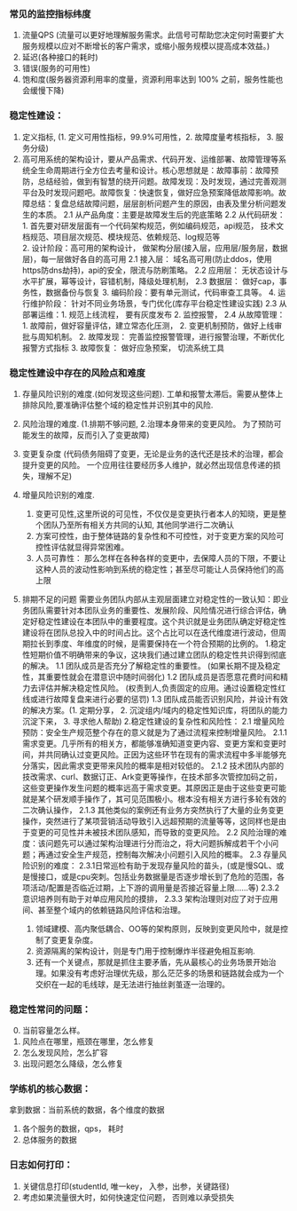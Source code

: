 ### 常见的监控指标纬度
1. 流量QPS (流量可以更好地理解服务需求。此信号可帮助您决定何时需要扩大服务规模以应对不断增长的客户需求，或缩小服务规模以提高成本效益。)
2. 延迟(各种接口的耗时)
3. 错误(服务的可用性)
4. 饱和度(服务器资源利用率的度量，资源利用率达到 100% 之前，服务性能也会缓慢下降)

### 稳定性建设：
1. 定义指标, (1. 定义可用性指标，99.9%可用性，2. 故障度量考核指标， 3. 服务分级)
2. 高可用系统的架构设计，要从产品需求、代码开发、运维部署、故障管理等系统全生命周期进行全方位去考量和设计。核心思想就是：故障事前：故障预防，总结经验，做到有智慧的绕开问题。故障发现：及时发现，通过完善观测平台及时发现问题吧。故障恢复：快速恢复，做好应急预案降低故障影响。故障总结：复盘总结故障问题，层层剖析问题产生的原因，由表及里分析问题发生的本质。
   2.1 从产品角度：主要是故障发生后的兜底策略
   2.2 从代码研发：1. 首先要对研发层面有一个代码架构规范，例如编码规范，api规范， 技术文档规范、项目层次规范、模块规范、依赖规范、log规范等  
   2. 设计阶段：高可用的架构设计， 做架构分层(接入层，应用层/服务层，数据层)，每一层做好各自的高可用
   2.1 接入层： 域名高可用(防止ddos，使用https防dns劫持)，api的安全，限流与防刷策略。
   2.2 应用层： 无状态设计与水平扩展，幂等设计，容错机制，降级处理机制，
   2.3 数据层： 做好cap，事务性，数据备份与恢复
   3. 编码阶段：要有单元测试，代码审查工具等。
   4. 运行维护阶段： 针对不同业务场景，专门优化(库存平台稳定性建设实践)
   2.3 从部署运维：1. 规范上线流程， 要有灰度发布 2. 监控报警，
   2.4 从故障管理：1. 故障前，做好容量评估，建立常态化压测， 2. 变更机制预防，做好上线审批与周知机制。
   2. 故障发现： 完善监控报警管理，进行报警治理，不断优化报警方式指标
   3. 故障恢复： 做好应急预案， 切流系统工具


### 稳定性建设中存在的风险点和难度
1. 存量风险识别的难度.(如何发现这些问题). 工单和报警太滞后。需要从整体上排除风险,要准确评估整个域的稳定性并识别其中的风险.
2. 风险治理的难度. (1.排期不够问题, 2.治理本身带来的变更风险。 为了预防可能发生的故障，反而引入了变更故障)
3. 变更复杂度 (代码债务阻碍了变更，无论是业务的迭代还是技术的治理，都会提升变更的风险。 一个应用往往要经历多人维护，就必然出现信息传递的损失，理解不足)
4. 增量风险识别的难度.
    1. 变更可见性,这里所说的可见性，不仅仅是变更执行者本人的知晓，更是整个团队乃至所有相关方共同的认知, 其他同学进行二次确认
    2. 方案可控性，由于整体链路的复杂性和不可控性，对于变更方案的风险可控性评估就显得异常困难。
    3. 人员可靠性： 那么怎样在各种各样的变更中，去保障人员的下限，不要让这种人员的波动性影响到系统的稳定性；甚至尽可能让人员保持他们的高上限


0. 排期不足的问题
   需要业务团队内部从主观层面建立对稳定性的一致认知：即业务团队需要针对本团队业务的重要性、发展阶段、风险情况进行综合评估，确定好稳定性建设在本团队中的重要程度。这个共识就是业务团队确定好稳定性建设将在团队总投入中的时间占比。这个占比可以在迭代维度进行波动，但周期拉长到季度、年维度的时候，是需要保持在一个符合预期的比例的。
   1.稳定性短期价值不明确带来的争议，这块我们通过建立团队的稳定性共识得到彻底的解决。
   1.1 团队成员是否充分了解稳定性的重要性。 (如果长期不提及稳定性，其重要性就会在潜意识中随时间弱化)
   1.2 团队成员是否愿意花费时间和精力去评估并解决稳定性风险。 (权责到人,负责固定的应用。通过设置稳定性红线或进行故障复盘来进行必要的惩罚)
   1.3 团队成员能否识别风险，并设计有效的解决方案。(1. 定期分享， 2. 沉淀组内/域内的稳定性知识库，将团队的能力沉淀下来， 3. 寻求他人帮助)
   2.稳定性建设的复杂性和风险性：
   2.1 增量风险预防：安全生产规范整个存在的意义就是为了通过流程来控制增量风险。
   2.1.1 需求变更。几乎所有的相关方，都能够准确知道变更内容、变更方案和变更时间，并共同确认过变更风险。正因为这些环节在现有的需求流程中多半能够充分落实，因此需求变更带来风险的概率是相对较低的。
   2.1.2 技术团队内部的 技改需求、curl、数据订正、Ark变更等操作，在技术部多次管控加码之前，这些变更操作发生问题的概率远高于需求变更。其原因正是由于这些变更可能就是某个研发顺手操作了，其可见范围极小。根本没有相关方进行多轮有效的二次确认操作，
   2.1.3 其他类似的案例还有业务方突然执行了大量的业务变更操作，突然进行了某项营销活动导致引入远超预期的流量等等，这同样也是由于变更的可见性并未被技术团队感知，而导致的变更风险。
   2.2 风险治理的难度：该问题先可以通过架构治理进行分而治之，将大问题拆解成若干个小问题；再通过安全生产规范，控制每次解决小问题引入风险的概率。
   2.3 存量风险识别的难度：
   2.3.1日常巡检有助于发现存量风险的苗头，(或是慢SQL、或是慢接口，或是cpu突刺。包括业务数据量是否逐步增长到了危险的范围，各项活动/配置是否临近过期，上下游的调用量是否接近容量上限……等)
   2.3.2 意识培养则有助于对单应用风险的摸排，
   2.3.3 架构治理则对应了对于应用间、甚至整个域内的依赖链路风险评估和治理。
   1. 领域建模、高内聚低耦合、OO等的架构原则，反映到变更风险中，就是控制了变更复杂度。
   2. 资源隔离的架构设计，则是专门用于控制爆炸半径避免相互影响.
   3. 还有一个关键点，那就是抓住主要矛盾，先从最核心的业务场景开始治理。如果没有考虑好治理优先级，那么茫茫多的场景和链路就会成为一个交织在一起的毛线球，是无法进行抽丝剥茧逐一治理的。



### 稳定性常问的问题：
0. 当前容量怎么样。
1. 风险点在哪里，瓶颈在哪里，怎么修复
2. 怎么发现风险，怎么扩容
3. 出现问题怎么降级，怎么修复


### 学练机的核心数据：
拿到数据：当前系统的数据，各个维度的数据
1. 各个服务的数据，qps， 耗时
2. 总体服务的数据

### 日志如何打印： 
1. 关键信息打印(studentId, 唯一key， 入参，出参，关键路径)
2. 考虑如果流量很大时，如何快速定位问题， 否则难以承受损失

